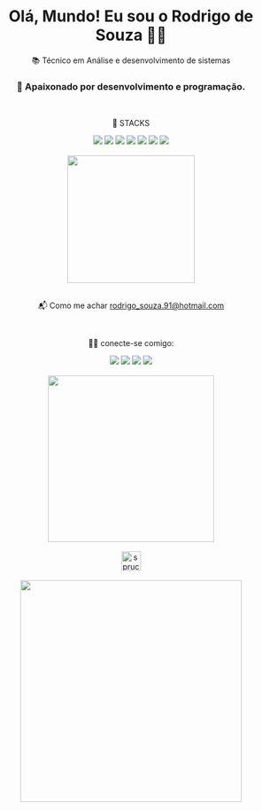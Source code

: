 <div align="center">
  
  <h1 >Olá, Mundo! Eu sou o Rodrigo de Souza 👨‍💻</h1>
  📚 Técnico em Análise e desenvolvimento de sistemas
  <h3>🥰 Apaixonado por desenvolvimento e programação.</h3>
  <br>
  
  <div>
    <p>🔧 STACKS</p>
    <img src="https://img.shields.io/badge/HTML5-E34F26?style=for-the-badge&logo=html5&logoColor=white">
    <img src="https://img.shields.io/badge/CSS3-1572B6?style=for-the-badge&logo=css3&logoColor=white">
    <img src="https://img.shields.io/badge/JavaScript-F7DF1E?style=for-the-badge&logo=javascript&logoColor=black">
    <img src="https://img.shields.io/badge/React-20232A?style=for-the-badge&logo=react&logoColor=61DAFB">
    <img src="https://img.shields.io/badge/Bootstrap-563D7C?style=for-the-badge&logo=bootstrap&logoColor=white">
    <img src="https://img.shields.io/badge/Python-14354C?style=for-the-badge&logo=python&logoColor=white">
    <img src="https://img.shields.io/badge/MySQL-00000F?style=for-the-badge&logo=mysql&logoColor=white">
  </div>
  <br>
  
  <div>
    <img height="230em" src="https://github-readme-stats.vercel.app/api/top-langs/?username=RodrigoSouzaSilva&layout=compact&theme=radical">
  </div>
  <br>
  
  <div>
    <p>📬 Como me achar <a href="">rodrigo_souza.91@hotmail.com</a></p>
  </div>
  <br>
  
  <div>
    <p>🙋‍♂️ conecte-se comigo:</p>
    <a href="https://www.linkedin.com/in/rodrigo-souza-silva/"><img src="https://img.shields.io/badge/LinkedIn-0077B5?style=for-the-badge&logo=linkedin&logoColor=white"/></a>
    <a href="https://m.facebook.com/Rodrigo.souza91"><img src="https://img.shields.io/badge/Facebook-1877F2?style=for-the-badge&logo=facebook&logoColor=white"/></a>
    <a href="https://wa.me/5521981296143"><img src="https://img.shields.io/badge/WhatsApp-25D366?style=for-the-badge&logo=whatsapp&logoColor=white"/></a>
    <a href="https://rodrigosouzasilva.github.io/web_site/"><img src="https://img.shields.io/badge/RSS-FFA500?style=for-the-badge&logo=rss&logoColor=white"/></a>
  </div>
  <br>
  
  <div>
    <img height="300em" src="https://github-readme-stats.vercel.app/api?username=RodrigoSouzaSilva&show_icons=true&theme=radical"></span>
  </div>
  <br>
  
  <div>
    <img height="35em" src="https://komarev.com/ghpvc/?username=RodrigoSouzaSilva&label=Profile%20views&color=0e75b6&style=flat" alt="sprucegabriela" />
  </div>
  <br>  
  
  <div>
    <img height="400em" src="https://camo.githubusercontent.com/a154f345724bffd2d9a6d0d21eaca504400c578ddd277e7b58ddcc4bc9a6bcbb/68747470733a2f2f63646e2e6472696262626c652e636f6d2f75736572732f3232303136372f73637265656e73686f74732f323337333337352f726573705f6472696262626c652e676966">
  </div>

</div>

